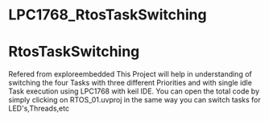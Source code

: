 # LPC1768_RtosTaskSwitching
# RtosTaskSwitching
Refered from exploreembedded
This Project will help in understanding of switching the four Tasks with three different Priorities and with single idle Task execution using LPC1768 with keil IDE.
You can open the total code by simply clicking on RTOS_01.uvproj
in the same way you can switch tasks for LED's,Threads,etc
